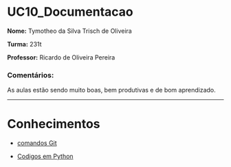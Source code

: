 # UC10_Documentacao

**Nome:**  Tymotheo da Silva Trisch de Oliveira

**Turma:** 231t

**Professor:** Ricardo de Oliveira Pereira

### Comentários:
As aulas estão sendo muito boas, bem produtivas e de bom aprendizado.


---
# Conhecimentos
- [comandos Git](comandosGit.md)

- [Codigos em Python](CodigoPython.md)
